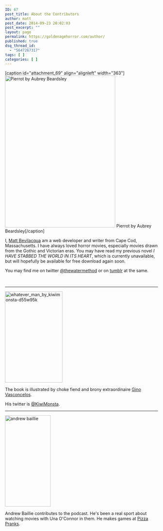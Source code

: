```yaml
---
ID: 67
post_title: About the Contributors
author: matt
post_date: 2014-09-23 20:02:03
post_excerpt: ""
layout: page
permalink: https://goldenagehorror.com/author/
published: true
dsq_thread_id:
  - "5647267317"
tags: [ ]
categories: [ ]
---
```

<style>hr{ width: 100%; clear: both; }</style>
<div style="width: 100%; clear: both;">

[caption id="attachment_69" align="alignleft" width="363"]<img class="wp-image-69 size-full" src="http://goldenagehorror.com/wp-content/uploads/2014/09/pierrot.jpgBlog.jpg" alt="Pierrot by Aubrey Beardsley" width="363" height="500" /> Pierrot by Aubrey Beardsley[/caption]
<p style="text-align: left;">I, <a href="mailto:matt@twilitgrotto.com">Matt Bevilacqua</a> am a web developer and writer from Cape Cod, Massachusetts. I have always loved horror movies, especially movies drawn from the Gothic and Victorian eras. You may have read my previous novel <em>I HAVE STABBED THE WORLD IN ITS HEART</em>, which is currently unavailable, but will hopefully be available for free download again soon.</p>
<p style="text-align: left;">You may find me on twitter <a href="http://www.twitter.com/thewatermethod">@thewatermethod</a> or on <a href="http://thewatermethod.tumblr.com">tumblr</a> at the same.</p>
&nbsp;

</div>

<hr />

<div style="width: 100%; clear: both;"><img class="wp-image-68 size-medium alignleft" src="http://goldenagehorror.com/wp-content/uploads/2014/09/whatever_man_by_kiwimonsta-d55w95k-189x300.jpg" alt="whatever_man_by_kiwimonsta-d55w95k" width="189" height="300" />
<p style="text-align: left;">The book is illustrated by choke fiend and brony extraordinaire <a href="https://twitter.com/kiwimonsta">Gino Vasconcelos</a>.</p>
<p style="text-align: left;">His twitter is <a href="http://www.twitter.com/KiwiMonsta">@KiwiMonsta</a>.</p>

</div>

<hr />

<div style="width: 100%; clear: both;"><a href="http://goldenagehorror.com/wp-content/uploads/2014/09/1365992462950.png"><img class=" size-medium wp-image-390 alignleft" src="http://goldenagehorror.com/wp-content/uploads/2014/09/1365992462950-150x300.png" alt="andrew baillie" width="150" height="300" /></a>
<p style="text-align: left;">Andrew Baillie contributes to the podcast. He's been a real sport about watching movies with Una O'Connor in them. He makes games at <a href="http://www.pizzapranks.com">Pizza Pranks</a>.</p>

</div>